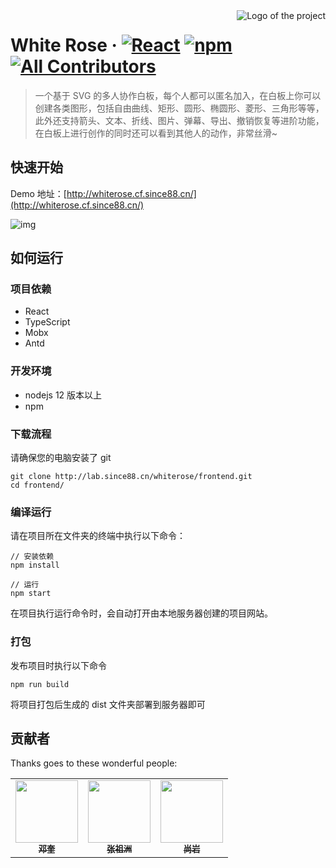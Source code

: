 <img src="./public/favicon.ico" alt="Logo of the project" align="right">

# White Rose &middot; [![React](https://img.shields.io/badge/React-v18.2.0-blue)](https://react.docschina.org/) [![npm](https://img.shields.io/badge/npm-v8.19.3-green)](https://www.npmjs.com/package/npm) [![All Contributors](https://img.shields.io/badge/All%20Contributors-3-brightgreen)](#contributors-)

> 一个基于 SVG 的多人协作白板，每个人都可以匿名加入，在白板上你可以创建各类图形，包括自由曲线、矩形、圆形、椭圆形、菱形、三角形等等，此外还支持箭头、文本、折线、图片、弹幕、导出、撤销恢复等进阶功能，在白板上进行创作的同时还可以看到其他人的动作，非常丝滑~

## 快速开始

Demo 地址：[http://whiterose.cf.since88.cn/](http://whiterose.cf.since88.cn/)

![img](https://voidtech.cn/i/2022/11/13/12rpjuj.png)

## 如何运行

### 项目依赖

-   React
-   TypeScript
-   Mobx
-   Antd

### 开发环境

-   nodejs 12 版本以上
-   npm

### 下载流程

请确保您的电脑安装了 git

```shell
git clone http://lab.since88.cn/whiterose/frontend.git
cd frontend/
```

### 编译运行

请在项目所在文件夹的终端中执行以下命令：

```shell
// 安装依赖
npm install

// 运行
npm start
```

在项目执行运行命令时，会自动打开由本地服务器创建的项目网站。

### 打包

发布项目时执行以下命令

```shell
npm run build
```

将项目打包后生成的 dist 文件夹部署到服务器即可

<span id="contributors-"></span>

## 贡献者

Thanks goes to these wonderful people:

<!-- ALL-CONTRIBUTORS-LIST:START - Do not remove or modify this section -->
<!-- prettier-ignore-start -->
<!-- markdownlint-disable -->

<table>
  <tr>
    <td align="center"><a href="https://lab.since88.cn/since"><img src="https://lab.since88.cn/uploads/-/system/user/avatar/8/avatar.png?width=400" width="100px;" alt=""/><br /><sub><b>邓奎</b></sub></a><br /></td>
    <td align="center"><a href="https://lab.since88.cn/bdwmyyzyqb"><img src="https://lab.since88.cn/uploads/-/system/user/avatar/60/avatar.png?width=400" width="100px;" alt=""/><br /><sub><b>张祖洲</b></sub></a><br /></td>
    <td align="center"><a href="https://lab.since88.cn/Merlin"><img src="https://lab.since88.cn/uploads/-/system/user/avatar/65/avatar.png?width=400" width="100px;" alt=""/><br /><sub><b>尚岩</b></sub></a><br /></td>
  </tr>
</table>

<!-- markdownlint-restore -->
<!-- prettier-ignore-end -->

<!-- ALL-CONTRIBUTORS-LIST:END -->
